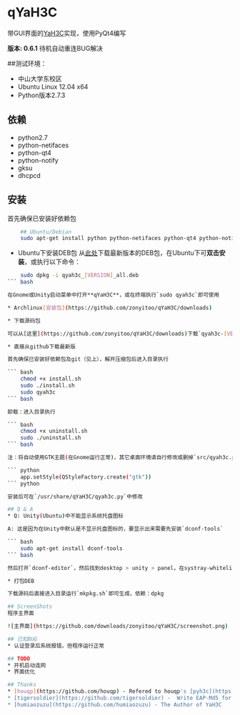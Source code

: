 # qYaH3C
带GUI界面的[YaH3C](https://github.com/humiaozuzu/YaH3C)实现，使用PyQt4编写

**版本: 0.6.1**
待机自动重连BUG解决

##测试环境：

* 中山大学东校区
* Ubuntu Linux 12.04 x64
* Python版本2.7.3


## 依赖
* python2.7
* python-netifaces
* python-qt4
* python-notify
* gksu
* dhcpcd

## 安装

首先确保已安装好依赖包

``` bash
	## Ubuntu/Debian
	sudo apt-get install python python-netifaces python-qt4 python-notify gksu dhcpcd
```

* Ubuntu下安装DEB包
从[此处](https://github.com/zonyitoo/qYaH3C/downloads)下载最新版本的DEB包，在Ubuntu下可**双击安装**，或执行以下命令：

``` bash
	sudo dpkg -i qyah3c_[VERSION]_all.deb
``` bash

在Gnome或Unity启动菜单中打开**qYaH3C**，或在终端执行`sudo qyah3c`即可使用

* Archlinux[安装包](https://github.com/zonyitoo/qYaH3C/downloads)

* 下载源码包

可以从[这里](https://github.com/zonyitoo/qYaH3C/downloads)下载`qyah3c-[VERSION]-all.tar.gz`包

* 直接从github下载最新版

首先确保已安装好依赖包及git（见上），解开压缩包后进入目录执行

``` bash
	chmod +x install.sh
	sudo ./install.sh
	sudo qyah3c
``` bash

卸载：进入目录执行

``` bash
	chmod +x uninstall.sh
	sudo ./uninstall.sh
``` bash

注：将自动使用GTK主题(在Gnome运行正常)，其它桌面环境请自行修改或删掉`src/qyah3c.py`中

``` python
	app.setStyle(QStyleFactory.create("gtk"))
``` python

安装后可在`/usr/share/qYaH3C/qyah3c.py`中修改

## Q & A
* Q: Unity(Ubuntu)中不能显示系统托盘图标

A: 这是因为在Unity中默认是不显示托盘图标的，要显示出来需要先安装`dconf-tools`

``` bash
	sudo apt-get install dconf-tools
``` bash

然后打开`dconf-editor`，然后找到desktop > unity > panel，在systray-whitelist的值加入`'qyah3c'`即可

* 打包DEB

下载源码后直接进入目录运行`mkpkg.sh`即可生成，依赖：dpkg

## ScreenShots
程序主界面

![主界面](https://github.com/downloads/zonyitoo/qYaH3C/screenshot.png)

## 已知BUG
* 认证登录后系统报错，但程序运行正常

## TODO
* 开机启动连网
* 界面优化

## Thanks
* [houqp](https://github.com/houqp) - Refered to houqp's [pyh3c](https://github.com/houqp/pyh3c).
* [tigersoldier](https://github.com/tigersoldier) -  Write EAP-Md5 for YaH3C.
* [humiaozuzu](https://github.com/humiaozuzu) - The Author of YaH3C
